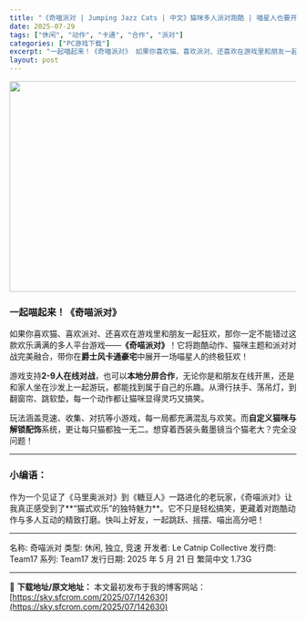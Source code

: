 ```yaml
---
title: "《奇喵派对 | Jumping Jazz Cats | 中文》猫咪多人派对跑酷 | 喵星人也要开派对！"
date: 2025-07-29
tags: ["休闲", "动作", "卡通", "合作", "派对"]
categories: ["PC游戏下载"]
excerpt: "一起喵起来！《奇喵派对》 如果你喜欢猫、喜欢派对、还喜欢在游戏里和朋友一起狂欢，那你一定不能错过这款欢乐满满的多人平台游戏——《奇喵派对》！它将跑酷动作、猫咪主题和派对对战完美融合，带你在爵士风卡通豪宅中展开一场喵星人的终极狂欢！ 游戏支持2-9人在线对战，也可以本地分屏合作，无论你是和朋友在线开黑&hellip;"
layout: post
---
```


<img class="aligncenter size-full wp-image-142631" src="https://sky.sfcrom.com/wp-content/uploads/2025/07/2025072901321914.webp" alt="" width="660" height="370" />
<h3>一起喵起来！《奇喵派对》</h3>
如果你喜欢猫、喜欢派对、还喜欢在游戏里和朋友一起狂欢，那你一定不能错过这款欢乐满满的多人平台游戏——<strong>《奇喵派对》</strong>！它将跑酷动作、猫咪主题和派对对战完美融合，带你在<strong>爵士风卡通豪宅</strong>中展开一场喵星人的终极狂欢！

游戏支持<strong>2-9人在线对战</strong>，也可以<strong>本地分屏合作</strong>，无论你是和朋友在线开黑，还是和家人坐在沙发上一起游玩，都能找到属于自己的乐趣。从滑行扶手、荡吊灯，到翻窗帘、跳软垫，每一个动作都让猫咪显得灵巧又搞笑。

玩法涵盖竞速、收集、对抗等小游戏，每一局都充满混乱与欢笑。而<strong>自定义猫咪与解锁配饰</strong>系统，更让每只猫都独一无二。想穿着西装头戴墨镜当个猫老大？完全没问题！

<hr />

<h3><strong>小编语：</strong></h3>
作为一个见证了《马里奥派对》到《糖豆人》一路进化的老玩家，《奇喵派对》让我真正感受到了**“猫式欢乐”的独特魅力**。它不只是轻松搞笑，更藏着对跑酷动作与多人互动的精致打磨。快叫上好友，一起跳跃、摇摆、喵出高分吧！

<hr />

名称: 奇喵派对
类型: 休闲, 独立, 竞速
开发者: Le Catnip Collective
发行商: Team17
系列: Team17
发行日期: 2025 年 5 月 21 日
繁简中文
1.73G

---
📖 **下载地址/原文地址：** 本文最初发布于我的博客网站：[https://sky.sfcrom.com/2025/07/142630](https://sky.sfcrom.com/2025/07/142630)
